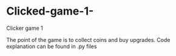 # Clicked-game-1-
Clicker game 1

The point of the game is to collect coins and buy upgrades.
Code explanation can be found in .py files

